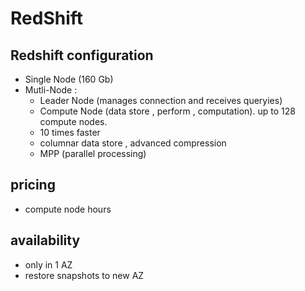 # RedShift

## Redshift configuration
- Single Node (160 Gb)
- Mutli-Node :
  - Leader Node (manages connection and receives queryies)
  - Compute Node (data store , perform , computation). up to 128 compute nodes.
  - 10 times faster
  - columnar data store , advanced compression
  - MPP (parallel processing)

## pricing
- compute node hours

## availability
- only in 1 AZ
- restore snapshots to new AZ

